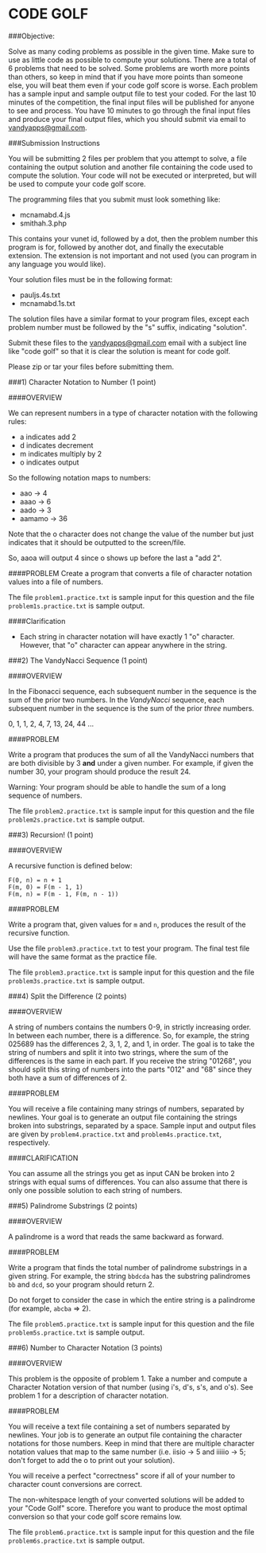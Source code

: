 CODE  GOLF
========

###Objective:

Solve as many coding problems as possible in the given time. Make sure to use as little code as possible to compute your solutions.  There are a total of 6 problems that need to be solved. Some problems are worth more points than others, so keep in mind that if you have more points than someone else, you will beat them even if your code golf score is worse. Each problem has a sample input and sample output file to test your coded. For the last 10 minutes of the competition, the final input files will be published for anyone to see and process. You have 10 minutes to go through the final input files and produce your final output files, which you should submit via email to [vandyapps@gmail.com](http://mailto:vandyapps@gmail.com).

###Submission Instructions

You will be submitting 2 files per problem that you attempt to solve, a file containing the output solution and another file containing the code used to compute the solution. Your code will not be executed or interpreted, but will be used to compute your code golf score.

The programming files that you submit must look something like:
* mcnamabd.4.js
* smithah.3.php

This contains your vunet id, followed by a dot, then the problem number this program is for, followed by another dot, and finally the executable extension. The extension is not important and not used (you can program in any language you would like).

Your solution files must be in the following format:
* pauljs.4s.txt
* mcnamabd.1s.txt

The solution files have a similar format to your program files, except each problem number must be followed by the "s" suffix, indicating "solution".

Submit these files to the vandyapps@gmail.com email with a subject line like "code golf" so that it is clear the solution is meant for code golf.

Please zip or tar your files before submitting them.

###1) Character Notation to Number (1 point)

####OVERVIEW

We can represent numbers in a type of character notation with the following rules:

* a indicates add 2
* d indicates decrement
* m indicates multiply by 2
* o indicates output

So the following notation maps to numbers:

* aao -> 4
* aaao -> 6
* aado -> 3
* aamamo -> 36

Note that the o character does not change the value of the number but just indicates that it should be outputted to the screen/file.

So, aaoa will output 4 since o shows up before the last a "add 2".


####PROBLEM
Create a program that converts a file of character notation values into a file of numbers.

The file `problem1.practice.txt` is sample input for this question and the file `problem1s.practice.txt` is sample output.

####Clarification
* Each string in character notation will have exactly 1 "o" character. However, that "o" character can appear anywhere in the string.

###2) The VandyNacci Sequence (1 point)

####OVERVIEW

In the Fibonacci sequence, each subsequent number in the sequence is the sum of the prior two numbers. In the *VandyNacci* sequence, each subsequent number in the sequence is the sum of the prior *three* numbers.

0, 1, 1, 2, 4, 7, 13, 24, 44 ...

####PROBLEM

Write a program that produces the sum of all the VandyNacci numbers that are both divisible by 3 **and** under a given number. For example, if given the number 30, your program should produce the result 24.

Warning: Your program should be able to handle the sum of a long sequence of numbers.

The file `problem2.practice.txt` is sample input for this question and the file `problem2s.practice.txt` is sample output.

###3) Recursion! (1 point)

####OVERVIEW

A recursive function is defined below:

```
F(0, n) = n + 1
F(m, 0) = F(m - 1, 1)
F(m, n) = F(m - 1, F(m, n - 1))
```

####PROBLEM

Write a program that, given values for `m` and `n`, produces the result of the recursive function.

Use the file `problem3.practice.txt` to test your program. The final test file will have the same format as the practice file.

The file `problem3.practice.txt` is sample input for this question and the file `problem3s.practice.txt` is sample output.

###4) Split the Difference (2 points)

####OVERVIEW

A string of numbers contains the numbers 0-9, in strictly increasing order. In between each number, there is a difference. So, for example, the string 025689 has the differences 2, 3, 1, 2, and 1, in order. The goal is to take the string of numbers and split it into two strings, where the sum of the differences is the same in each part. If you receive the string "01268", you should split this string of numbers into the parts "012" and "68" since they both have a sum of differences of 2.

####PROBLEM

You will receive a file containing many strings of numbers, separated by newlines. Your goal is to generate an output file containing the strings broken into substrings, separated by a space. Sample input and output files are given by `problem4.practice.txt` and `problem4s.practice.txt`, respectively.

####CLARIFICATION

You can assume all the strings you get as input CAN be broken into 2 strings with equal sums of differences. You can also assume that there is only one possible solution to each string of numbers.

###5) Palindrome Substrings (2 points)

####OVERVIEW

A palindrome is a word that reads the same backward as forward.

####PROBLEM

Write a program that finds the total number of palindrome substrings in a given string. For example, the string `bbdcda` has the substring palindromes `bb` and `dcd`, so your program should return 2.

Do not forget to consider the case in which the entire string is a palindrome (for example, `abcba` => 2).

The file `problem5.practice.txt` is sample input for this question and the file `problem5s.practice.txt` is sample output.

###6) Number to Character Notation (3 points)

####OVERVIEW

This problem is the opposite of problem 1. Take a number and compute a Character Notation version of that number (using i's, d's, s's, and o's). See problem 1 for a description of character notation.

####PROBLEM

You will receive a text file containing a set of numbers separated by newlines. Your job is to generate an output file containing the character notations for those numbers. Keep in mind that there are multiple character notation values that map to the same number (i.e. iisio -> 5 and iiiiio -> 5; don't forget to add the o to print out your solution).

You will receive a perfect "correctness" score if all of your number to
character count conversions are correct.

The non-whitespace length of your converted solutions will be added to your
"Code Golf" score. Therefore you want to produce the most optimal conversion so
that your code golf score remains low.

The file `problem6.practice.txt` is sample input for this question and the file `problem6s.practice.txt` is sample output.
